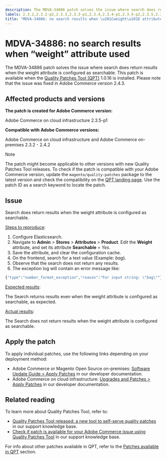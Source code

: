 ```yaml
---
description: The MDVA-34886 patch solves the issue where search does return results when the weight attribute is configured as searchable. This patch is available when the [Quality Patches Tool (QPT)](https://support.magento.com/hc/en-us/articles/360047139492) 1.0.16 is installed. Please note that the issue was fixed in Adobe Commerce version 2.4.3.
labels: 2.3.2,2.3.2-p2,2.3.3,2.3.3-p1,2.3.4,2.3.4-p1,2.3.4-p2,2.3.5,2.3.5-p1,2.3.5-p2,2.3.6,2.3.6-p1,2.4.0,2.4.0-p1,2.4.1,2.4.1-p1,2.4.2,QPT 1.0.16,QPT patches,Magento Commerce,Magento Commerce Cloud,Quality Patches Tool,Adobe Commerce,cloud infrastructure,on-premises
title: "MDVA-34886: no search results when \u201Cweight\u201D attribute used"
---
```


# MDVA-34886: no search results when “weight” attribute used

The MDVA-34886 patch solves the issue where search does return results when the weight attribute is configured as searchable. This patch is available when the [Quality Patches Tool (QPT)](https://support.magento.com/hc/en-us/articles/360047139492) 1.0.16 is installed. Please note that the issue was fixed in Adobe Commerce version 2.4.3.

## Affected products and versions

**The patch is created for Adobe Commerce version:**

Adobe Commerce on cloud infrastructure 2.3.5-p1

**Compatible with Adobe Commerce versions:**

Adobe Commerce on cloud infrastructure and Adobe Commerce on-premises 2.3.2 - 2.4.2

>[!NOTE]
>
>The patch might become applicable to other versions with new Quality Patches Tool releases. To check if the patch is compatible with your Adobe Commerce version, update the `magento/quality-patches` package to the latest version and check the compatibility on the [QPT landing page](https://devdocs.magento.com/quality-patches/tool.html#patch-grid). Use the patch ID as a search keyword to locate the patch.

## Issue

Search does return results when the weight attribute is configured as searchable.

<u>Steps to reproduce</u>:

1. Configure Elasticsearch.
1. Navigate to **Admin** > **Stores** > **Attributes** > **Product**. Edit the **Weight** attribute, and set its attribute **Searchable** = *Yes*.
1. Save the attribute, and clear the configuration cache.
1. On the frontend, search for a text value (Example: *bag*).
1. Observe that the search does not return any results.
1. The exception log will contain an error message like:  

```php
{"type":"number_format_exception","reason":"For input string: \"bag\""}
```    

<u>Expected results</u>:

The Search returns results even when the weight attribute is configured as searchable, as expected.

<u>Actual results</u>:

The Search does not return results when the weight attribute is configured as searchable.

## Apply the patch

To apply individual patches, use the following links depending on your deployment method:

* Adobe Commerce or Magento Open Source on-premises: [Software Update Guide > Apply Patches](https://devdocs.magento.com/guides/v2.4/comp-mgr/patching/mqp.html) in our developer documentation.
* Adobe Commerce on cloud infrastructure: [Upgrades and Patches > Apply Patches](https://devdocs.magento.com/cloud/project/project-patch.html) in our developer documentation. 

## Related reading

To learn more about Quality Patches Tool, refer to:

* [Quality Patches Tool released: a new tool to self-serve quality patches](https://support.magento.com/hc/en-us/articles/360047139492) in our support knowledge base.
* [Check if patch is available for your Adobe Commerce issue using Quality Patches Tool](https://support.magento.com/hc/en-us/articles/360047125252) in our support knowledge base.

For info about other patches available in QPT, refer to the [Patches available in QPT](https://support.magento.com/hc/en-us/sections/360010506631-Patches-available-in-QPT-tool-) section.